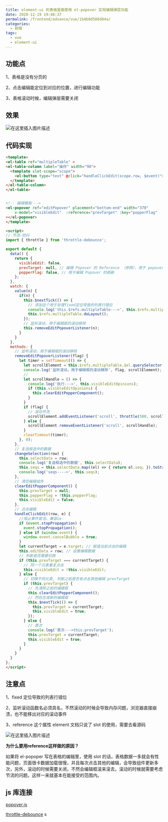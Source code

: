 ```yaml
---
title: element-ui 的表格里面使用 el-popover 实现编辑弹层功能
date: 2020-12-19 19:48:37
permalink: /frontend/advance/vue/1b4b8d588d04a/
categories:
  - 前端
tags:
  - vue
  - element-ui
---
```


## 功能点

1、表格是没有分页的

2、点击编辑能定位到对应的位置，进行编辑功能

3、表格滚动时候，编辑弹层需要关闭

## 效果

![在这里插入图片描述](https://img-blog.csdnimg.cn/20201219194757589.png?x-oss-process=image/watermark,type_ZmFuZ3poZW5naGVpdGk,shadow_10,text_aHR0cHM6Ly9ibG9nLmNzZG4ubmV0L2thaW1vMzEz,size_16,color_FFFFFF,t_70)

## 代码实现

```html
<template>
<el-table ref="multipleTable" >
<el-table-column label="操作" width="90">
  <template slot-scope="scope">
    <el-button type="text" @click="handleClickEdit(scope.row, $event)">编辑</el-button>
  </template>
</el-table-column>
</el-table>


<!-- 编辑模板 -->
<el-popover ref="editPopover" placement="bottom-end" width="370"
    v-model="visibleEdit"  :reference="prevTarget" :key="popperFlag"
></el-popover>
</template>

<script>
// 节流-防抖
import { throttle } from 'throttle-debounce';

export default {
  data() {
    return {
      visibleEdit: false,
      prevTarget: null, // 编辑 Popover 的 Reference （参照），用于 popover.js 对齐两个元素
      popperFlag: false, // 用于编辑 Popover 的刷新
    };
  },
  watch: {
    value(n) {
      if(n) {
        this.$nextTick(() => {
          // 添加这个用于处理fixed定位导致的列表行错位
          console.log('this.$refs.multipleTable--->', this.$refs.multipleTable);
          this.$refs.multipleTable.doLayout();
        });
        // 监听滚动，用于编辑框的滚动移除
        this.removeEditPopoverListener(n);
      }
    }
  },
  methods: {
    // 监听滚动，用于编辑框的滚动移除
    removeEditPopoverListener(flag) {
      let timer = setTimeout(() => {
        let scrollElement = this.$refs.multipleTable.$el.querySelector('.el-table__body-wrapper');
        console.log('监听滚动，用于编辑框的滚动移除', flag, scrollElement);
        // 
        let scrollHandle = () => {
          console.log('执行--->', this.visibleEditOpinions);
          if (this.visibleEditOpinions) {
            this.clearEditPopperComponent();
          }
        }
        if (flag) {
          // 滚动节流
          scrollElement.addEventListener('scroll', throttle(500, scrollHandle));
        } else {
          scrollElement.removeEventListener('scroll', scrollHandle);
        }
        clearTimeout(timer);
      }, 0);
    },
    // 复选框选中的数据
    changeSelection(row) {
      this.selectData = row;
      console.log('复选框选中的数据', this.selectData);
      this.seqs = this.selectData.map((el) => { return el.seq; }).toString();
      console.log('seqs---->', this.seqs);
    },
    // 清空编辑组件
    clearEditPopperComponent() {
      this.prevTarget = null;
      this.popperFlag = !this.popperFlag;
      this.visibleEdit = false;
    },
    // 点击编辑
    handleClickEdit(row, e) {
      //阻止事件冒泡，兼容ie
      if (event.stopPropagation) {
        event.stopPropagation();
      } else if (window.event) {
        window.event.cancelBubble = true;
      }
      let currentTarget = e.target; // 赋值当前点击的编辑
      this.editData = row; // 设置编辑数据
      // 判断是否需要切换
      if (this.prevTarget === currentTarget) {
        // 同一个元素重复点击
        this.visibleEdit = !this.visibleEdit;
      } else {
        // 切换不同元素, 判断之前是否有点击其他编辑 prevTarget
        if (this.prevTarget) {
          // 先清除之前的编辑框
          this.clearEditPopperComponent();
          // 然后生成新的编辑框
          this.$nextTick(() => {
            this.prevTarget = currentTarget;
            this.visibleEdit = true;
          });
        } else {
          // 首次
          console.log('首次--->this.prevTarget');
          this.prevTarget = currentTarget;
          this.visibleEdit = true;
        }
      }
    }
  }
};
</script>
```

## 注意点

1、fixed 定位导致的列表行错位

2、监听滚动函数名必须具名，不然滚动的时候会导致内存问题，浏览器直接崩溃，也不能移出对应的滚动事件

3、reference 这个属性 element 文档只说了 slot 的使用，需要去看源码

![在这里插入图片描述](https://img-blog.csdnimg.cn/2020121919481888.png?x-oss-process=image/watermark,type_ZmFuZ3poZW5naGVpdGk,shadow_10,text_aHR0cHM6Ly9ibG9nLmNzZG4ubmV0L2thaW1vMzEz,size_16,color_FFFFFF,t_70)

**为什么要用reference这样做的原因？**

如果将 el-popoper 写在表格的编辑里，使用 slot 的话，表格数据一多就会有性能问题，页面很卡数据加载很慢，并且每次点击其他的编辑，会导致组件更新多次，另外，滚动的时候需要关闭，不然会编辑框滚来滚去，滚动的时候就需要考虑节流的问题。这样一来就基本在能接受的范围内。

## js 库连接

[popover.js](https://popper.js.org/)

[throttle-debounce](https://github.com/niksy/throttle-debounce)
s